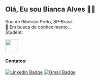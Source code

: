 ## Olá, Eu sou Bianca Alves :woman_technologist:

Sou de Ribeirão Preto, SP-Brasil  <br />
:mag_right: Em busca de conhecimento... <br />
Student: <br />

<img src="https://cdn.jsdelivr.net/gh/devicons/devicon/icons/java/java-original.svg" width="40" height="40" /> 




#### Contatos:
 [![Linkedin Badge](https://img.shields.io/badge/-LinkedIn-blue?style=flat-square&logo=Linkedin&logoColor=white&link=https://www.linkedin.com/in/bianca-alvessilva/)](https://www.linkedin.com/in/bianca-alvessilva/)
 [![Gmail Badge](https://img.shields.io/badge/-Gmail-c14438?style=flat-square&logo=Gmail&logoColor=white&link=mailto:alvessilva.bianca@hotmail.com)](mailto:alvessilva.bianca@hotmail.com)


